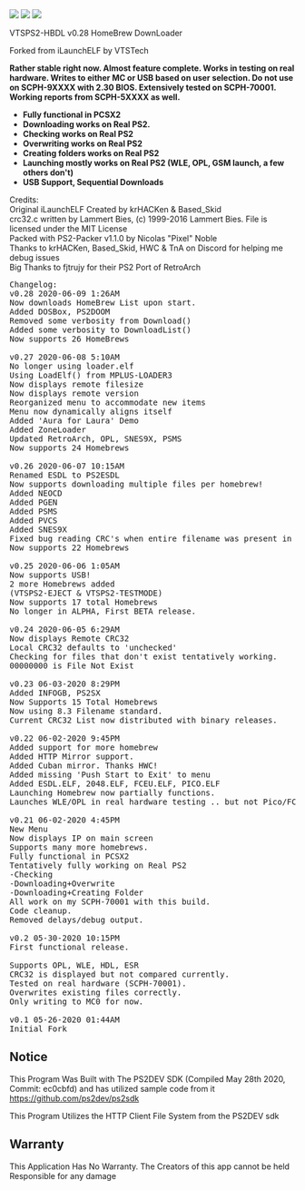 <img src="https://i.gyazo.com/ede5d055481f932dabc4e98720ddf9f6.png">
<img src="https://i.gyazo.com/fa654b72bde450f4d6cfd9129b24669c.png">
<img src="https://i.gyazo.com/c3c64095e42aa5c0a6a672fde085a1e5.png">

VTSPS2-HBDL v0.28
HomeBrew DownLoader

Forked from iLaunchELF by VTSTech

<b>Rather stable right now. Almost feature complete. Works in testing on real hardware. Writes to either MC or USB based on user selection.
Do not use on SCPH-9XXXX with 2.30 BIOS. Extensively tested on SCPH-70001. Working reports from SCPH-5XXXX as well.

* Fully functional in PCSX2
* Downloading works on Real PS2.
* Checking works on Real PS2
* Overwriting works on Real PS2
* Creating folders works on Real PS2
* Launching mostly works on Real PS2 (WLE, OPL, GSM launch, a few others don't)
* USB Support, Sequential Downloads</b>

Credits:<br>
Original iLaunchELF Created by krHACKen & Based_Skid<br>
crc32.c written by Lammert Bies, (c) 1999-2016 Lammert Bies. File is licensed under the MIT License<br>
Packed with PS2-Packer v1.1.0 by Nicolas "Pixel" Noble<br>
Thanks to krHACKen, Based_Skid, HWC & TnA on Discord for helping me debug issues<br>
Big Thanks to fjtrujy for their PS2 Port of RetroArch<br>

<pre>
Changelog:
v0.28 2020-06-09 1:26AM
Now downloads HomeBrew List upon start.
Added DOSBox, PS2DOOM
Removed some verbosity from Download()
Added some verbosity to DownloadList()
Now supports 26 HomeBrews

v0.27 2020-06-08 5:10AM
No longer using loader.elf
Using LoadElf() from MPLUS-LOADER3
Now displays remote filesize
Now displays remote version
Reorganized menu to accommodate new items
Menu now dynamically aligns itself
Added 'Aura for Laura' Demo
Added ZoneLoader
Updated RetroArch, OPL, SNES9X, PSMS
Now supports 24 Homebrews

v0.26 2020-06-07 10:15AM
Renamed ESDL to PS2ESDL
Now supports downloading multiple files per homebrew!
Added NEOCD
Added PGEN
Added PSMS
Added PVCS
Added SNES9X
Fixed bug reading CRC's when entire filename was present in two homebrews.
Now supports 22 Homebrews

v0.25 2020-06-06 1:05AM
Now supports USB!
2 more Homebrews added
(VTSPS2-EJECT & VTSPS2-TESTMODE)
Now supports 17 total Homebrews
No longer in ALPHA, First BETA release.

v0.24 2020-06-05 6:29AM
Now displays Remote CRC32
Local CRC32 defaults to 'unchecked'
Checking for files that don't exist tentatively working.
00000000 is File Not Exist

v0.23 06-03-2020 8:29PM
Added INFOGB, PS2SX
Now Supports 15 Total Homebrews
Now using 8.3 Filename standard.
Current CRC32 List now distributed with binary releases.

v0.22 06-02-2020 9:45PM
Added support for more homebrew
Added HTTP Mirror support.
Added Cuban mirror. Thanks HWC!
Added missing 'Push Start to Exit' to menu
Added ESDL.ELF, 2048.ELF, FCEU.ELF, PICO.ELF
Launching Homebrew now partially functions.
Launches WLE/OPL in real hardware testing .. but not Pico/FCEU

v0.21 06-02-2020 4:45PM
New Menu
Now displays IP on main screen
Supports many more homebrews.
Fully functional in PCSX2
Tentatively fully working on Real PS2
-Checking
-Downloading+Overwrite
-Downloading+Creating Folder
All work on my SCPH-70001 with this build.
Code cleanup.
Removed delays/debug output.

v0.2 05-30-2020 10:15PM
First functional release.

Supports OPL, WLE, HDL, ESR
CRC32 is displayed but not compared currently.
Tested on real hardware (SCPH-70001).
Overwrites existing files correctly.
Only writing to MC0 for now.

v0.1 05-26-2020 01:44AM
Initial Fork
</pre>

## Notice
This Program Was Built with The PS2DEV SDK (Compiled May 28th 2020, Commit: ec0cbfd) and has utilized sample code from it https://github.com/ps2dev/ps2sdk

This Program Utilizes the HTTP Client File System from the PS2DEV sdk

## Warranty
This Application Has No Warranty. The Creators of this app cannot be held Responsible for any damage
